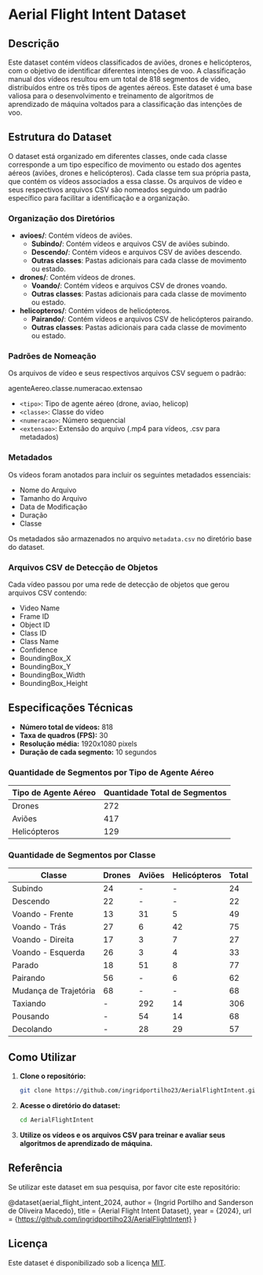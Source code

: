 # Aerial Flight Intent Dataset

## Descrição

Este dataset contém vídeos classificados de aviões, drones e helicópteros, com o objetivo de identificar diferentes intenções de voo. A classificação manual dos vídeos resultou em um total de 818 segmentos de vídeo, distribuídos entre os três tipos de agentes aéreos. Este dataset é uma base valiosa para o desenvolvimento e treinamento de algoritmos de aprendizado de máquina voltados para a classificação das intenções de voo.

## Estrutura do Dataset

O dataset está organizado em diferentes classes, onde cada classe corresponde a um tipo específico de movimento ou estado dos agentes aéreos (aviões, drones e helicópteros). Cada classe tem sua própria pasta, que contém os vídeos associados a essa classe. Os arquivos de vídeo e seus respectivos arquivos CSV são nomeados seguindo um padrão específico para facilitar a identificação e a organização.

### Organização dos Diretórios

- **avioes/**: Contém vídeos de aviões.
  - **Subindo/**: Contém vídeos e arquivos CSV de aviões subindo.
  - **Descendo/**: Contém vídeos e arquivos CSV de aviões descendo.
  - **Outras classes**: Pastas adicionais para cada classe de movimento ou estado.
- **drones/**: Contém vídeos de drones.
  - **Voando/**: Contém vídeos e arquivos CSV de drones voando.
  - **Outras classes**: Pastas adicionais para cada classe de movimento ou estado.
- **helicopteros/**: Contém vídeos de helicópteros.
  - **Pairando/**: Contém vídeos e arquivos CSV de helicópteros pairando.
  - **Outras classes**: Pastas adicionais para cada classe de movimento ou estado.

### Padrões de Nomeação

Os arquivos de vídeo e seus respectivos arquivos CSV seguem o padrão:

agenteAereo.classe.numeracao.extensao


- `<tipo>`: Tipo de agente aéreo (drone, aviao, helicop)
- `<classe>`: Classe do vídeo
- `<numeracao>`: Número sequencial
- `<extensao>`: Extensão do arquivo (.mp4 para vídeos, .csv para metadados)

### Metadados

Os vídeos foram anotados para incluir os seguintes metadados essenciais:

- Nome do Arquivo
- Tamanho do Arquivo
- Data de Modificação
- Duração
- Classe

Os metadados são armazenados no arquivo `metadata.csv` no diretório base do dataset.

### Arquivos CSV de Detecção de Objetos

Cada vídeo passou por uma rede de detecção de objetos que gerou arquivos CSV contendo:

- Video Name
- Frame ID
- Object ID
- Class ID
- Class Name
- Confidence
- BoundingBox_X
- BoundingBox_Y
- BoundingBox_Width
- BoundingBox_Height

## Especificações Técnicas

- **Número total de vídeos:** 818
- **Taxa de quadros (FPS):** 30
- **Resolução média:** 1920x1080 pixels
- **Duração de cada segmento:** 10 segundos

### Quantidade de Segmentos por Tipo de Agente Aéreo

| Tipo de Agente Aéreo | Quantidade Total de Segmentos |
|----------------------|-------------------------------|
| Drones               | 272                           |
| Aviões               | 417                           |
| Helicópteros         | 129                           |

### Quantidade de Segmentos por Classe

| Classe             | Drones | Aviões | Helicópteros | Total |
|--------------------|--------|--------|--------------|-------|
| Subindo            | 24     | -      | -            | 24    |
| Descendo           | 22     | -      | -            | 22    |
| Voando - Frente    | 13     | 31     | 5            | 49    |
| Voando - Trás      | 27     | 6      | 42           | 75    |
| Voando - Direita   | 17     | 3      | 7            | 27    |
| Voando - Esquerda  | 26     | 3      | 4            | 33    |
| Parado             | 18     | 51     | 8            | 77    |
| Pairando           | 56     | -      | 6            | 62    |
| Mudança de Trajetória | 68  | -      | -            | 68    |
| Taxiando           | -      | 292    | 14           | 306   |
| Pousando           | -      | 54     | 14           | 68    |
| Decolando          | -      | 28     | 29           | 57    |

## Como Utilizar

1. **Clone o repositório:**

    ```bash
    git clone https://github.com/ingridportilho23/AerialFlightIntent.git
    ```

2. **Acesse o diretório do dataset:**

    ```bash
    cd AerialFlightIntent
    ```

3. **Utilize os vídeos e os arquivos CSV para treinar e avaliar seus algoritmos de aprendizado de máquina.**

## Referência

Se utilizar este dataset em sua pesquisa, por favor cite este repositório:

@dataset{aerial_flight_intent_2024,
author = {Ingrid Portilho and Sanderson de Oliveira Macedo},
title = {Aerial Flight Intent Dataset},
year = {2024},
url = {https://github.com/ingridportilho23/AerialFlightIntent}
}


## Licença

Este dataset é disponibilizado sob a licença [MIT](LICENSE).



